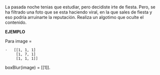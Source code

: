 La pasada noche tenias que estudiar, pero decidiste irte de fiesta. Pero, se ha filtrado una foto que se esta haciendo viral, en la que sales de fiesta y eso podría arruinarte la reputación. Realiza un algotimo que oculte el contenido.

**EJEMPLO**

Para image =

    ·   [[1, 1, 1]
         [1, 7, 1]
         [1, 1, 1]]
         
boxBlur(image) = [[1]].
